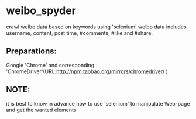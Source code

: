 # weibo_spyder
crawl weibo data based on keywords using 'selenium'
weibo data includes username, content, post time, #comments, #like and #share.

## Preparations: 
Google 'Chrome' and corresponding 'ChromeDriver'(URL:http://npm.taobao.org/mirrors/chromedriver/ )
## NOTE: 
it is best to know in advance how to use 'selenium' to manipulate Web-page and get the wanted elements

